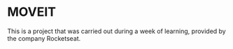 # MOVEIT

This is a project that was carried out during a week of learning, provided by the company Rocketseat.
